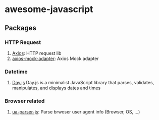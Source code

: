 # awesome-javascript

## Packages

### HTTP Request

1. [Axios](https://github.com/axios/axios): HTTP request lib
2. [axios-mock-adapter](https://github.com/ctimmerm/axios-mock-adapter): Axios Mock adapter

### Datetime

1. [Day.js](https://github.com/iamkun/dayjs) Day.js is a minimalist JavaScript library that parses, validates, manipulates, and displays dates and times

### Browser related

1. [ua-parser-js](https://github.com/faisalman/ua-parser-js): Parse brwoser user agent info (Browser, OS, ...)
